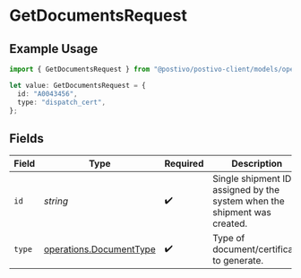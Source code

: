 # GetDocumentsRequest

## Example Usage

```typescript
import { GetDocumentsRequest } from "@postivo/postivo-client/models/operations";

let value: GetDocumentsRequest = {
  id: "A0043456",
  type: "dispatch_cert",
};
```

## Fields

| Field                                                                    | Type                                                                     | Required                                                                 | Description                                                              | Example                                                                  |
| ------------------------------------------------------------------------ | ------------------------------------------------------------------------ | ------------------------------------------------------------------------ | ------------------------------------------------------------------------ | ------------------------------------------------------------------------ |
| `id`                                                                     | *string*                                                                 | :heavy_check_mark:                                                       | Single shipment ID assigned by the system when the shipment was created. | A0043456                                                                 |
| `type`                                                                   | [operations.DocumentType](../../models/operations/documenttype.md)       | :heavy_check_mark:                                                       | Type of document/certificate to generate.                                | dispatch_cert                                                            |